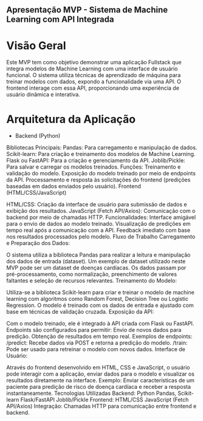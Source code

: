 ## Apresentação MVP - Sistema de Machine Learning com API Integrada

# Visão Geral
Este MVP tem como objetivo demonstrar uma aplicação Fullstack que integra modelos de Machine Learning com uma interface de usuário funcional. O sistema utiliza técnicas de aprendizado de máquina para treinar modelos com dados, expondo a funcionalidade via uma API. O frontend interage com essa API, proporcionando uma experiência de usuário dinâmica e interativa.

# Arquitetura da Aplicação
- Backend (Python)

Bibliotecas Principais:
Pandas: Para carregamento e manipulação de dados.
Scikit-learn: Para criação e treinamento dos modelos de Machine Learning.
Flask ou FastAPI: Para a criação e gerenciamento da API.
Joblib/Pickle: Para salvar e carregar os modelos treinados.
Funções:
Treinamento e validação do modelo.
Exposição do modelo treinado por meio de endpoints da API.
Processamento e resposta às solicitações do frontend (predições baseadas em dados enviados pelo usuário).
Frontend (HTML/CSS/JavaScript)

HTML/CSS: Criação da interface de usuário para submissão de dados e exibição dos resultados.
JavaScript (Fetch API/Axios): Comunicação com o backend por meio de chamadas HTTP.
Funcionalidades:
Interface amigável para o envio de dados ao modelo treinado.
Visualização de predições em tempo real após a comunicação com a API.
Feedback imediato com base nos resultados processados pelo modelo.
Fluxo de Trabalho
Carregamento e Preparação dos Dados:

O sistema utiliza a biblioteca Pandas para realizar a leitura e manipulação dos dados de entrada (dataset). Um exemplo de dataset utilizado neste MVP pode ser um dataset de doenças cardíacas.
Os dados passam por pré-processamento, como normalização, preenchimento de valores faltantes e seleção de recursos relevantes.
Treinamento do Modelo:

Utiliza-se a biblioteca Scikit-learn para criar e treinar o modelo de machine learning com algoritmos como Random Forest, Decision Tree ou Logistic Regression.
O modelo é treinado com os dados de entrada e ajustado com base em técnicas de validação cruzada.
Exposição da API:

Com o modelo treinado, ele é integrado à API criada com Flask ou FastAPI.
Endpoints são configurados para permitir:
Envio de novos dados para predição.
Obtenção de resultados em tempo real.
Exemplos de endpoints:
/predict: Recebe dados via POST e retorna a predição do modelo.
/train: Pode ser usado para retreinar o modelo com novos dados.
Interface de Usuário:

Através do frontend desenvolvido em HTML, CSS e JavaScript, o usuário pode interagir com a aplicação, enviar dados para o modelo e visualizar os resultados diretamente na interface.
Exemplo: Enviar características de um paciente para predição de risco de doença cardíaca e receber a resposta instantaneamente.
Tecnologias Utilizadas
Backend:
Python
Pandas, Scikit-learn
Flask/FastAPI
Joblib/Pickle
Frontend:
HTML/CSS
JavaScript (Fetch API/Axios)
Integração:
Chamadas HTTP para comunicação entre frontend e backend.
